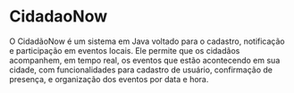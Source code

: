 # CidadaoNow
O CidadãoNow é um sistema em Java voltado para o cadastro, notificação e participação em eventos locais. Ele permite que os cidadãos acompanhem, em tempo real, os eventos que estão acontecendo em sua cidade, com funcionalidades para cadastro de usuário, confirmação de presença, e organização dos eventos por data e hora.
